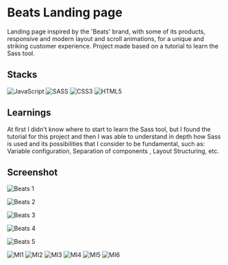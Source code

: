 # Beats Landing page

Landing page inspired by the 'Beats' brand, with some of its products, responsive and modern layout and scroll animations, for a unique and striking customer experience. Project made based on a tutorial to learn the Sass tool.


## Stacks

![JavaScript](https://img.shields.io/badge/javascript-%23323330.svg?style=for-the-badge&logo=javascript&logoColor=%23F7DF1E) ![SASS](https://img.shields.io/badge/SASS-hotpink.svg?style=for-the-badge&logo=SASS&logoColor=white) ![CSS3](https://img.shields.io/badge/css3-%231572B6.svg?style=for-the-badge&logo=css3&logoColor=white) ![HTML5](https://img.shields.io/badge/html5-%23E34F26.svg?style=for-the-badge&logo=html5&logoColor=white) 


## Learnings

At first I didn't know where to start to learn the Sass tool, but I found the tutorial for this project and then I was able to understand in depth how Sass is used and its possibilities that I consider to be fundamental, such as: Variable configuration, Separation of components , Layout Structuring, etc.


## Screenshot

![Beats 1](https://github.com/ArthurSantDev/Beats/assets/159972613/5cff6b98-9f9b-46d0-8e57-0eb2c85d0e8d)

![Beats 2](https://github.com/ArthurSantDev/Beats/assets/159972613/d1a9227f-c611-4fc4-8b06-cd6f144e8fa4)

![Beats 3](https://github.com/ArthurSantDev/Beats/assets/159972613/bcd581a1-042d-4160-bffd-952a3a548fe7)

![Beats 4](https://github.com/ArthurSantDev/Beats/assets/159972613/3cd83936-a077-4575-ae58-095fe42d2ef0)

![Beats 5](https://github.com/ArthurSantDev/Beats/assets/159972613/9bcee64a-10cc-4304-a4de-76831c206bce)

![MI1](https://github.com/ArthurSantDev/Beats/assets/159972613/3de3c0cc-a61d-4665-8065-9149ac9a1d5c)
![MI2](https://github.com/ArthurSantDev/Beats/assets/159972613/8999f433-b100-4a00-a121-543c95b545b0)
![MI3](https://github.com/ArthurSantDev/Beats/assets/159972613/02be4acb-693e-48d3-b00d-3a58f83c1428)
![MI4](https://github.com/ArthurSantDev/Beats/assets/159972613/0c04bbe5-ea47-46d3-a90c-a4ac566789ec)
![MI5](https://github.com/ArthurSantDev/Beats/assets/159972613/1b69dd82-8f46-4bbc-837e-d3e385a3df51)
![MI6](https://github.com/ArthurSantDev/Beats/assets/159972613/be5cd827-b670-4eee-9536-f9bb023a69b9)